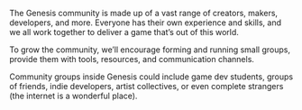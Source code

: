 <p>The Genesis community is made up of a vast range of creators, makers, developers, and more. Everyone has their own experience and skills, and we all work together to deliver a game that’s out of this world.</p>
<p>To grow the community, we’ll encourage forming and running small groups, provide them with tools, resources, and communication channels.</p>
<p>Community groups inside Genesis could include game dev students, groups of friends, indie developers, artist collectives, or even complete strangers (the internet is a wonderful place).</p>